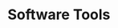 # Software Tools

<!-- &nbsp;&nbsp;&nbsp;&nbsp;&nbsp;&nbsp;&nbsp;&nbsp;&nbsp;&nbsp;&nbsp;&nbsp;&nbsp;![](./figs_04/appendix.svg) -->
